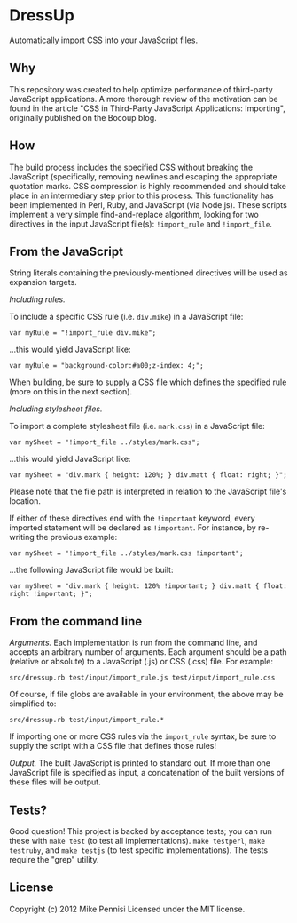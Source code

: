 DressUp
=======

Automatically import CSS into your JavaScript files.

Why
---

This repository was created to help optimize performance of third-party JavaScript applications.
A more thorough review of the motivation can be found in the article "CSS in Third-Party JavaScript Applications: Importing", originally published on the Bocoup blog.

How
---

The build process includes the specified CSS without breaking the JavaScript (specifically, removing newlines and escaping the appropriate quotation marks.
CSS compression is highly recommended and should take place in an intermediary step prior to this process.
This functionality has been implemented in Perl, Ruby, and JavaScript (via Node.js).
These scripts implement a very simple find-and-replace algorithm, looking for two directives in the input JavaScript file(s): `!import_rule` and `!import_file`.

From the JavaScript
-------------------

String literals containing the previously-mentioned directives will be used as expansion targets.

*Including rules.*

To include a specific CSS rule (i.e. `div.mike`) in a JavaScript file:

    var myRule = "!import_rule div.mike";

...this would yield JavaScript like:

    var myRule = "background-color:#a00;z-index: 4;";

When building, be sure to supply a CSS file which defines the specified rule (more on this in the next section).

*Including stylesheet files.*

To import a complete stylesheet file (i.e. `mark.css`) in a JavaScript file:

    var mySheet = "!import_file ../styles/mark.css";

...this would yield JavaScript like:

    var mySheet = "div.mark { height: 120%; } div.matt { float: right; }";

Please note that the file path is interpreted in relation to the JavaScript file's location.

If either of these directives end with the `!important` keyword, every imported statement will be declared as `!important`.
For instance, by re-writing the previous example:

    var mySheet = "!import_file ../styles/mark.css !important";

...the following JavaScript file would be built:

    var mySheet = "div.mark { height: 120% !important; } div.matt { float: right !important; }";

From the command line
---------------------

*Arguments.* Each implementation is run from the command line, and accepts an arbitrary number of arguments.
Each argument should be a path (relative or absolute) to a JavaScript (.js) or CSS (.css) file.
For example:

    src/dressup.rb test/input/import_rule.js test/input/import_rule.css

Of course, if file globs are available in your environment, the above may be simplified to:

    src/dressup.rb test/input/import_rule.*

If importing one or more CSS rules via the `import_rule` syntax, be sure to supply the script with a CSS file that defines those rules!

*Output.* The built JavaScript is printed to standard out.
If more than one JavaScript file is specified as input, a concatenation of the built versions of these files will be output.

Tests?
------

Good question!
This project is backed by acceptance tests; you can run these with `make test` (to test all implementations). `make testperl`, `make testruby`, and `make testjs` (to test specific implementations).
The tests require the "grep" utility.

License
-------
Copyright (c) 2012 Mike Pennisi
Licensed under the MIT license.
